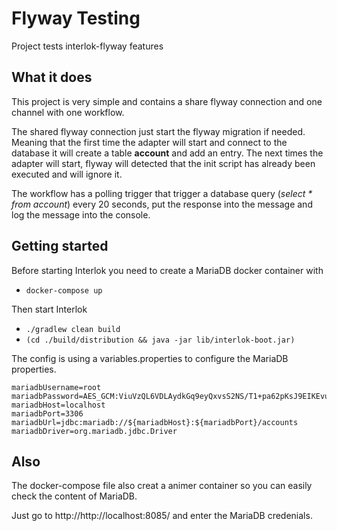 # Flyway Testing

Project tests interlok-flyway features

## What it does

This project is very simple and contains a share flyway connection and one channel with one workflow.

The shared flyway connection just start the flyway migration if needed. Meaning that the first time the adapter will start and connect to the database it will create a table **account** and add an entry.
The next times the adapter will start, flyway will detected that the init script has already been executed and will ignore it.

The workflow has a polling trigger that trigger a database query (*select \* from account*) every 20 seconds, put the response into the message and log the message into the console.

## Getting started

Before starting Interlok you need to create a MariaDB docker container with

* `docker-compose up`

Then start Interlok

* `./gradlew clean build`
* `(cd ./build/distribution && java -jar lib/interlok-boot.jar)`

The config is using a variables.properties to configure the MariaDB properties.

```
mariadbUsername=root
mariadbPassword=AES_GCM:ViuVzQL6VDLAydkGq9eyQxvsS2NS/T1+pa62pKsJ9EIKEvuFjQfK87l55htMsP3yEdcgqA==
mariadbHost=localhost
mariadbPort=3306
mariadbUrl=jdbc:mariadb://${mariadbHost}:${mariadbPort}/accounts
mariadbDriver=org.mariadb.jdbc.Driver
```

## Also

The docker-compose file also creat a animer container so you can easily check the content of MariaDB.

Just go to http://http://localhost:8085/ and enter the MariaDB credenials.
